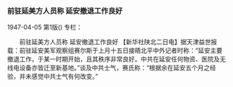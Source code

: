### 前驻延美方人员称  延安撤退工作良好

1947-04-05
第1版()
专栏：

　　前驻延美方人员称
    延安撤退工作良好
    【新华社陕北二日电】据天津益世报载：前驻延安美军观察组赛尔斯于上月十五日接晤北平中外记者时称：“延安主要撤退工作，于某一时期开始，且其秩序非常良好。中共在延安任何物资、医院及无线电设备亦皆迁至新基地。”谈及中共士气，赛氏称：“根据余在延安五个月之经验，并未感觉中共士气有何改变。”
